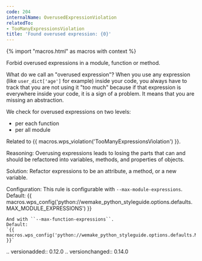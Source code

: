 ```yaml
---
code: 204
internalName: OverusedExpressionViolation
relatedTo:
- TooManyExpressionsViolation
title: 'Found overused expression: {0}'
---
```


{% import "macros.html" as macros with context %}

Forbid overused expressions in a module, function or method.

What do we call an "overused expression"? When you use any expression
(like `user_dict['age']` for example) inside your code, you always have
to track that you are not using it "too much" because if that expression
is everywhere inside your code, it is a sign of a problem. It means that
you are missing an abstraction.

We check for overused expressions on two levels:

  - per each function
  - per all module

Related to {{ macros.wps_violation('TooManyExpressionsViolation') }}.

Reasoning: Overusing expressions leads to losing the parts that can and
should be refactored into variables, methods, and properties of objects.

Solution: Refactor expressions to be an attribute, a method, or a new
variable.

Configuration: This rule is configurable with
`--max-module-expressions`. Default:
{{ macros.wps_config('python://wemake_python_styleguide.options.defaults.MAX_MODULE_EXPRESSIONS') }}

    And with ``--max-function-expressions``.
    Default:
    `{{ macros.wps_config('python://wemake_python_styleguide.options.defaults.MAX_FUNCTION_EXPRESSIONS') }}`

.. versionadded:: 0.12.0 .. versionchanged:: 0.14.0